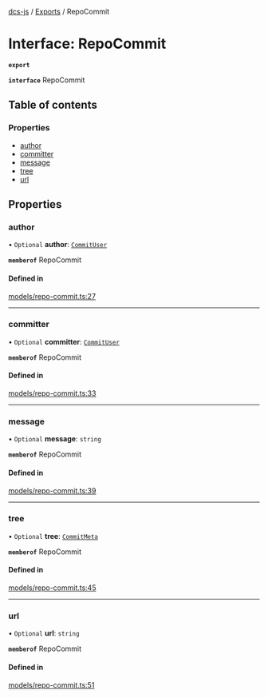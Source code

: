 [dcs-js](../README.md) / [Exports](../modules.md) / RepoCommit

# Interface: RepoCommit

**`export`**

**`interface`** RepoCommit

## Table of contents

### Properties

- [author](RepoCommit.md#author)
- [committer](RepoCommit.md#committer)
- [message](RepoCommit.md#message)
- [tree](RepoCommit.md#tree)
- [url](RepoCommit.md#url)

## Properties

### <a id="author" name="author"></a> author

• `Optional` **author**: [`CommitUser`](CommitUser.md)

**`memberof`** RepoCommit

#### Defined in

[models/repo-commit.ts:27](https://github.com/unfoldingWord/dcs-js/blob/c677a54/models/repo-commit.ts#L27)

___

### <a id="committer" name="committer"></a> committer

• `Optional` **committer**: [`CommitUser`](CommitUser.md)

**`memberof`** RepoCommit

#### Defined in

[models/repo-commit.ts:33](https://github.com/unfoldingWord/dcs-js/blob/c677a54/models/repo-commit.ts#L33)

___

### <a id="message" name="message"></a> message

• `Optional` **message**: `string`

**`memberof`** RepoCommit

#### Defined in

[models/repo-commit.ts:39](https://github.com/unfoldingWord/dcs-js/blob/c677a54/models/repo-commit.ts#L39)

___

### <a id="tree" name="tree"></a> tree

• `Optional` **tree**: [`CommitMeta`](CommitMeta.md)

**`memberof`** RepoCommit

#### Defined in

[models/repo-commit.ts:45](https://github.com/unfoldingWord/dcs-js/blob/c677a54/models/repo-commit.ts#L45)

___

### <a id="url" name="url"></a> url

• `Optional` **url**: `string`

**`memberof`** RepoCommit

#### Defined in

[models/repo-commit.ts:51](https://github.com/unfoldingWord/dcs-js/blob/c677a54/models/repo-commit.ts#L51)
